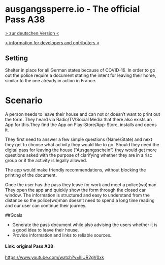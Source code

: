 # ausgangssperre.io - The official Pass A38

[> zur deutschen Version <](README.md)

[> information for developers and ontributers <](DEVELOPMENT.md)


## Setting

Shelter in place for all German states because of COVID-19. In order to go 
out the police require a document stating the intent for leaving their home, 
similar to the one already in action in France. 

# Scenario

A person needs to leave their house and can not or doesn’t want to print out 
the form. They heard via Radio/TV/Social Media that there also exists an App 
for this.They find the App on Play-Store/App-Store, installs and opens it.
 
They first need to answer a few simple questions (Name/State) and next they 
get to choose what activity they would like to go. Should they need the digital 
pass for leaving the house (“Ausgangsschein”) they would get more questions 
asked with the purpose of clarifying whether they are in a risc group or if 
the activity is legally allowed. 

The app would make friendly recommendations, without blocking the printing 
of the document.

Once the user has the pass they leave for work and meet a 
police(wo)man. They open the app and quickly show the form through the
closed car window. The information is structured and easy to understand 
from the distance so the police(wo)man doesn’t need to spend a long time 
reading and our user can continue their journey.

##Goals

- Generate the pass document while also advising the users whether it is a 
  good idea to leave their house.
- Provide information and links to reliable sources.

#### Link: original Pass A38
https://www.youtube.com/watch?v=lIiUR2gV0xk
